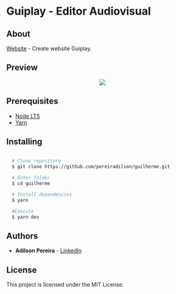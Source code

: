 # Guiplay - Editor Audiovisual

## About

[Website](https://guiplay.vercel.app/) - Create website Guiplay.

## Preview

<div align="center">
  <img src="https://ik.imagekit.io/rlpwchithd/screencapture-guiplay-vercel-app-2022-05-04-10_55_44_BLQknuLF2N.png?ik-sdk-version=javascript-1.4.3&updatedAt=1651672583756">
</div>

## Prerequisites

- [Node LTS](https://nodejs.org/en/)
- [Yarn](https://classic.yarnpkg.com/pt-BR/)

## Installing

```bash

  # Clone repository
  $ git clone https://github.com/pereiradilson/guilherme.git

  # Enter folder
  $ cd guilherme

  # Install dependencies
  $ yarn

  #Execute
  $ yarn dev

```

## Authors

* **Adilson Pereira** - [LinkedIn](https://www.linkedin.com/in/pereiradilson/)

## License

This project is licensed under the MIT License.